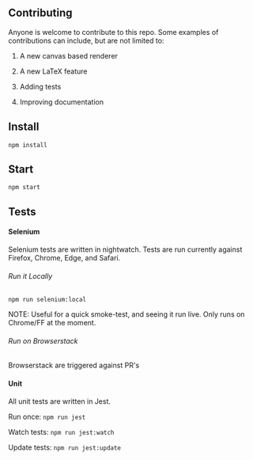 ## Contributing
Anyone is welcome to contribute to this repo. Some examples of contributions can include, but are not limited to:

1. A new canvas based renderer

2. A new LaTeX feature

3. Adding tests

4. Improving documentation

## Install
`npm install`

## Start
`npm start`

## Tests

#### Selenium
Selenium tests are written in nightwatch. Tests are run currently against Firefox, Chrome, Edge, and Safari.

###### Run it Locally
`npm run selenium:local` <br/>

NOTE: Useful for a quick smoke-test, and seeing it run live. Only runs on Chrome/FF at the moment.

###### Run on Browserstack
Browserstack are triggered against PR's

#### Unit
All unit tests are written in Jest.

Run once: `npm run jest`

Watch tests: `npm run jest:watch`

Update tests: `npm run jest:update`
